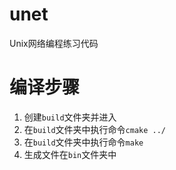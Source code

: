 # unet
Unix网络编程练习代码

# 编译步骤
1. 创建```build```文件夹并进入
2. 在```build```文件夹中执行命令```cmake ../```
3. 在```build```文件夹中执行命令```make```
4. 生成文件在```bin```文件夹中
